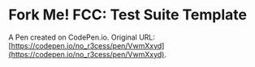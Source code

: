 # Fork Me! FCC: Test Suite Template

A Pen created on CodePen.io. Original URL: [https://codepen.io/no_r3cess/pen/VwmXxyd](https://codepen.io/no_r3cess/pen/VwmXxyd).



